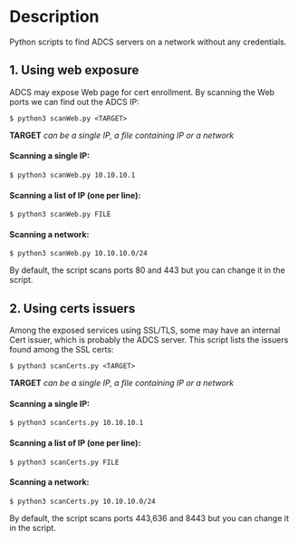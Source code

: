# Description
Python scripts to find ADCS servers on a network without any credentials.

## 1. Using web exposure
ADCS may expose Web page for cert enrollment. By scanning the Web ports we can find out the ADCS IP:

    $ python3 scanWeb.py <TARGET>

**TARGET** *can be a single IP, a file containing IP or a network*

#### Scanning a single IP:
    $ python3 scanWeb.py 10.10.10.1

#### Scanning a list of IP (one per line):
    $ python3 scanWeb.py FILE

#### Scanning a network:
    $ python3 scanWeb.py 10.10.10.0/24

By default, the script scans ports 80 and 443 but you can change it in the script.

## 2. Using certs issuers
Among the exposed services using SSL/TLS, some may have an internal Cert issuer, which is probably the ADCS server.
This script lists the issuers found among the SSL certs:

    $ python3 scanCerts.py <TARGET>

**TARGET** *can be a single IP, a file containing IP or a network*

#### Scanning a single IP:
    $ python3 scanCerts.py 10.10.10.1

#### Scanning a list of IP (one per line):
    $ python3 scanCerts.py FILE

#### Scanning a network:
    $ python3 scanCerts.py 10.10.10.0/24

By default, the script scans ports 443,636 and 8443 but you can change it in the script.
